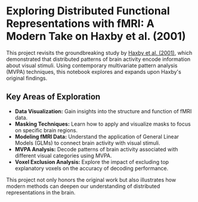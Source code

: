 # Exploring Distributed Functional Representations with fMRI: A Modern Take on Haxby et al. (2001)

This project revisits the groundbreaking study by [Haxby et al. (2001)](https://www.science.org/doi/10.1126/science.1063736?url_ver=Z39.88-2003&rfr_id=ori:rid:crossref.org&rfr_dat=cr_pub%20%200pubmed), which demonstrated that distributed patterns of brain activity encode information about visual stimuli. Using contemporary multivariate pattern analysis (MVPA) techniques, this notebook explores and expands upon Haxby's original findings.

## Key Areas of Exploration

- **Data Visualization:** Gain insights into the structure and function of fMRI data.
- **Masking Techniques:** Learn how to apply and visualize masks to focus on specific brain regions.
- **Modeling fMRI Data:** Understand the application of General Linear Models (GLMs) to connect brain activity with visual stimuli.
- **MVPA Analysis:** Decode patterns of brain activity associated with different visual categories using MVPA.
- **Voxel Exclusion Analysis:** Explore the impact of excluding top explanatory voxels on the accuracy of decoding performance.

This project not only honors the original work but also illustrates how modern methods can deepen our understanding of distributed representations in the brain.
